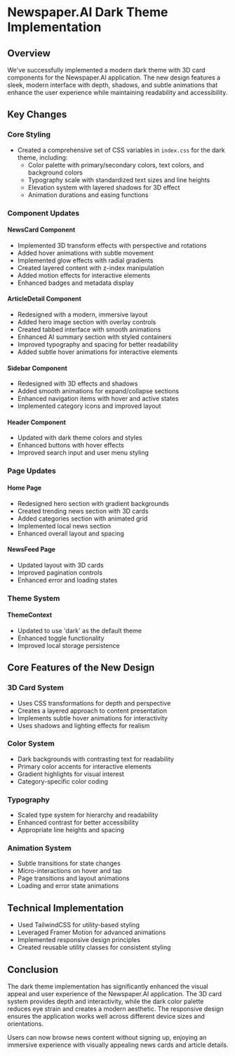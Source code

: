 # Newspaper.AI Dark Theme Implementation

## Overview
We've successfully implemented a modern dark theme with 3D card components for the Newspaper.AI application. The new design features a sleek, modern interface with depth, shadows, and subtle animations that enhance the user experience while maintaining readability and accessibility.

## Key Changes

### Core Styling
- Created a comprehensive set of CSS variables in `index.css` for the dark theme, including:
  - Color palette with primary/secondary colors, text colors, and background colors
  - Typography scale with standardized text sizes and line heights
  - Elevation system with layered shadows for 3D effect
  - Animation durations and easing functions

### Component Updates

#### NewsCard Component
- Implemented 3D transform effects with perspective and rotations
- Added hover animations with subtle movement
- Implemented glow effects with radial gradients
- Created layered content with z-index manipulation
- Added motion effects for interactive elements
- Enhanced badges and metadata display

#### ArticleDetail Component
- Redesigned with a modern, immersive layout
- Added hero image section with overlay controls
- Created tabbed interface with smooth animations
- Enhanced AI summary section with styled containers
- Improved typography and spacing for better readability
- Added subtle hover animations for interactive elements

#### Sidebar Component
- Redesigned with 3D effects and shadows
- Added smooth animations for expand/collapse sections
- Enhanced navigation items with hover and active states
- Implemented category icons and improved layout

#### Header Component
- Updated with dark theme colors and styles
- Enhanced buttons with hover effects
- Improved search input and user menu styling

### Page Updates

#### Home Page
- Redesigned hero section with gradient backgrounds
- Created trending news section with 3D cards
- Added categories section with animated grid
- Implemented local news section
- Enhanced overall layout and spacing

#### NewsFeed Page
- Updated layout with 3D cards
- Improved pagination controls
- Enhanced error and loading states

### Theme System

#### ThemeContext
- Updated to use 'dark' as the default theme
- Enhanced toggle functionality
- Improved local storage persistence

## Core Features of the New Design

### 3D Card System
- Uses CSS transformations for depth and perspective
- Creates a layered approach to content presentation
- Implements subtle hover animations for interactivity
- Uses shadows and lighting effects for realism

### Color System
- Dark backgrounds with contrasting text for readability
- Primary color accents for interactive elements
- Gradient highlights for visual interest
- Category-specific color coding

### Typography
- Scaled type system for hierarchy and readability
- Enhanced contrast for better accessibility
- Appropriate line heights and spacing

### Animation System
- Subtle transitions for state changes
- Micro-interactions on hover and tap
- Page transitions and layout animations
- Loading and error state animations

## Technical Implementation
- Used TailwindCSS for utility-based styling
- Leveraged Framer Motion for advanced animations
- Implemented responsive design principles
- Created reusable utility classes for consistent styling

## Conclusion
The dark theme implementation has significantly enhanced the visual appeal and user experience of the Newspaper.AI application. The 3D card system provides depth and interactivity, while the dark color palette reduces eye strain and creates a modern aesthetic. The responsive design ensures the application works well across different device sizes and orientations.

Users can now browse news content without signing up, enjoying an immersive experience with visually appealing news cards and article details. 